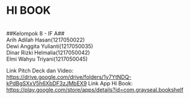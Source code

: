 # HI BOOK #
<br>
##Kelompok 8 -  IF A## <br>
Arih Adilah Hasan(1217050022)<br>
Dewi Anggita Yulianti(1217050035)<br>
Dinar Rizki Helmalia(1217050042)<br>
Elmi Wahyu Triyani(1217050045)<br>


Link Pitch Deck dan Video:  https://drive.google.com/drive/folders/1y7YtNDQ-kPdBgSXxV5h6XbDF3zJMbEX9
Link App Hi Book: https://play.google.com/store/apps/details?id=com.grayseal.bookshelf
